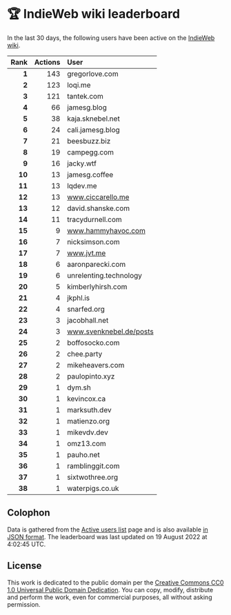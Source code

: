 # 🏆 IndieWeb wiki leaderboard

In the last 30 days, the following users have been active on the [IndieWeb wiki](https://indieweb.org).

| Rank | Actions | User |
|-----:|--------:|:-----|
| **1** | 143 | gregorlove.com |
| **2** | 123 | loqi.me |
| **3** | 121 | tantek.com |
| **4** | 66 | jamesg.blog |
| **5** | 38 | kaja.sknebel.net |
| **6** | 24 | cali.jamesg.blog |
| **7** | 21 | beesbuzz.biz |
| **8** | 19 | campegg.com |
| **9** | 16 | jacky.wtf |
| **10** | 13 | jamesg.coffee |
| **11** | 13 | lqdev.me |
| **12** | 13 | www.ciccarello.me |
| **13** | 12 | david.shanske.com |
| **14** | 11 | tracydurnell.com |
| **15** | 9 | www.hammyhavoc.com |
| **16** | 7 | nicksimson.com |
| **17** | 7 | www.jvt.me |
| **18** | 6 | aaronparecki.com |
| **19** | 6 | unrelenting.technology |
| **20** | 5 | kimberlyhirsh.com |
| **21** | 4 | jkphl.is |
| **22** | 4 | snarfed.org |
| **23** | 3 | jacobhall.net |
| **24** | 3 | www.svenknebel.de/posts |
| **25** | 2 | boffosocko.com |
| **26** | 2 | chee.party |
| **27** | 2 | mikeheavers.com |
| **28** | 2 | paulopinto.xyz |
| **29** | 1 | dym.sh |
| **30** | 1 | kevincox.ca |
| **31** | 1 | marksuth.dev |
| **32** | 1 | matienzo.org |
| **33** | 1 | mikevdv.dev |
| **34** | 1 | omz13.com |
| **35** | 1 | pauho.net |
| **36** | 1 | ramblinggit.com |
| **37** | 1 | sixtwothree.org |
| **38** | 1 | waterpigs.co.uk |


## Colophon

Data is gathered from the [Active users list](https://indieweb.org/Special:ActiveUsers) page and is also available [in JSON format](https://github.com/jgarber623/indieweb-wiki-leaderboard/blob/main/data/leaderboard.json). The leaderboard was last updated on 19 August 2022 at 4:02:45 UTC.

## License

This work is dedicated to the public domain per the [Creative Commons CC0 1.0 Universal Public Domain Dedication](https://creativecommons.org/publicdomain/zero/1.0/). You can copy, modify, distribute and perform the work, even for commercial purposes, all without asking permission.
